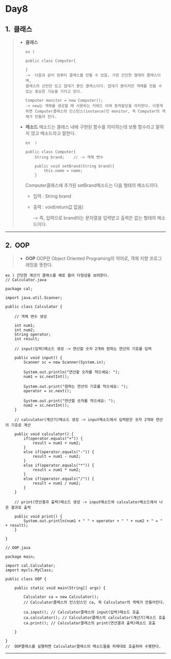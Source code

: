Day8
====
1.&nbsp;&nbsp;클래스
---------------------------
> * **클래스**
>    ```
>   ex )
>   
>    public class Computer{
>    
>    }
>    ->  다음과 같이 컴퓨터 클래스를 만들 수 있음, 가장 간단한 형태의 클래스이며,    
>    클래스의 선언만 있고 껍데기 뿐인 클래스이다. 껍데기 뿐이지만 객체를 만들 수 있는 중요한 기능을 가지고 있다.
>    ```   
>    
>    ```
>    Computer monitor = new Computer();
>    -> new는 객체를 생성할 때 사용하는 키워드 이며 동적할당을 의미한다. 이렇게 하면 Computer클래스의 인스턴스(instance)인 monitor, 즉 Computer의 객체가 만들어 진다.
>    ```
>    
>  * **메소드**
>      메소드는 클래스 내에 구현된 함수를 의미하는데 보통 함수라고 말하지 않고 메소드라고 말한다.
>      ```
>      ex  )
>      
>      public class Computer{
>          String brand;    // -> 객체 변수
>          
>          public void setBrand(String brand){
>              this.name = name;
>          }
>     ```
>     Computer클래스에 추가된 setBrand메소드는 다음 형태의 메소드이다.
>      
>       * 입력 : String brand   
>       
>       * 출력 : void(return값 없음)   
>       
>         -> 즉, 입력으로 brand라는 문자열을 입력받고 출력은 없는 형태의 메소드이다.   
>       
---------------------------------------------------------------------------------------------------------
2.&nbsp;&nbsp;OOP
-----------------------------------------------------------------
> * **OOP**
>   OOP란 Object Oriented Programing의 약어로, 객체 지향 프로그래밍을 뜻한다.
>   
```
ex ) 간단한 계산기 클래스를 예로 들어 다형성을 보려한다.
// Calculator.java

package cal;

import java.util.Scanner;

public class Calculator {

	// 객체 변수 생성
	
	int num1;            
	int num2;
	String operator;
	int result;
	
	// input(입력)메소드 생성 -> 연산할 숫자 2개와 원하는 연산의 기호를 입력
	
	public void input() {
		Scanner sc = new Scanner(System.in);
		
		System.out.println("연산할 숫자를 적으세요: ");
		num1 = sc.nextInt();
		
		System.out.print("원하는 연산의 기호를 적으세요: ");
		operator = sc.next();
		
		System.out.print("연산할 숫자를 적으세요: ");
		num2 = sc.nextInt();
	}
	
	// calculator(계산기)메소드 생성 -> input메소드에서 입력받은 숫자 2개와 연산의 기호로 계산
	
	public void calculator() {
		if(operator.equals("+")) {
			result = num1 + num2;
		}
		else if(operator.equals("-")) {
			result = num1 - num2;
		}
		else if(operator.equals("*")) {
			result = num1 * num2;
		}
		else if(operator.equals("/")) {
			result = num1 / num2;
		}
	}
	
	// print(연산결과 출력)메소드 생성 -> input메소드와 calculator메소드에서 나온 결과로 출력
	
	public void print() {
		System.out.println(num1 + " " + operator + " " + num2 + " = " + result);
	}

}
```

```
// OOP.java

package main;

import cal.Calculator;
import mycls.MyClass;

public class OOP {

	public static void main(String[] args) {
		
		Calculator ca = new Calculator(); 
		// Calculator클래스의 인스턴스인 ca, 즉 Calculator의 객체가 만들어진다.
		
		ca.input(); // Calculator클래스의 input(입력)메소드 호출
		ca.calculator(); // Calculator클래스의 calculator(계산기)메소드 호출
		ca.print(); // Calculator클래스의 print(연산결과 출력)메소드 호출
		
	}

}
//  OOP클래스를 실행하면 Calculator클래스의 메소드들을 차례대로 호출하여 수행한다.
```
-------------------------------------------------------------------------------------------------------------------------------

